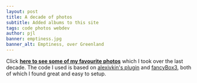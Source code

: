 ```yaml
---
layout: post
title: A decade of photos
subtitle: Added albums to this site
tags: code photos webdev
author: pjl
banner: emptiness.jpg
banner_alt: Emptiness, over Greenland
---
```


Click [__here to see some of my favourite photos__](/portfolios/decade/) which I took over the last decade.  The code I used is based on [alexivkin's plugin](https://github.com/alexivkin/Jekyll-Art-Gallery-Plugin) and [fancyBox3](http://fancyapps.com/fancybox/3/), both of which I found great and easy to setup.
